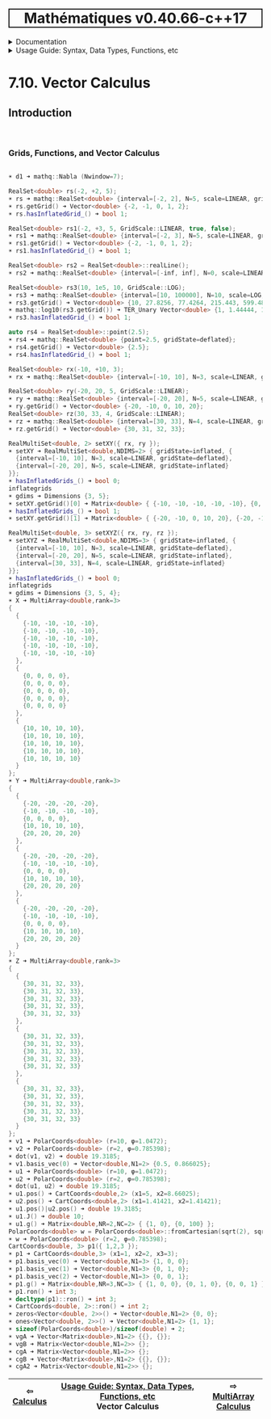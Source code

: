 <h1 style='border: 2px solid; text-align: center'>Mathématiques v0.40.66-c++17</h1>

<details>

<summary>Documentation</summary>

# [Documentation](../../README.md)<br>
1. [License](../../license/README.md)<br>
2. [About](../../about/README.md)<br>
3. [Status, Planned Work & Release Notes](../../status-release/README.md)<br>
4. [Description and Example Usage](../../overview/README.md)<br>
5. [Installation](../../installation/README.md)<br>
6. [Your First Mathématiques Project](../../first-project/README.md)<br>
7. _Usage Guide: Syntax, Data Types, Functions, etc_ <br>
8. [Benchmarks](../../benchmarks/README.md)<br>
9. [Tests](../../test/README.md)<br>
10. [Developer Guide: Modifying and Extending Mathématiques](../../developer-guide/README.md)<br>


</details>



<details>

<summary>Usage Guide: Syntax, Data Types, Functions, etc</summary>

# [7. Usage Guide: Syntax, Data Types, Functions, etc](../README.md)<br>
7.1. [Usage Guide Notation](../notation/README.md)<br>
7.2. [Scalar Types (Real, Imaginary, Complex & Quaternion)](../scalars/README.md)<br>
7.3. [Container Types (Vector, Matrix & MultiArray)](../multiarrays/README.md)<br>
7.4. [Operators](../operators/README.md)<br>
7.5. [Functions](../functions/README.md)<br>
7.6. [Linear Algebra](../linear-algebra/README.md)<br>
7.7. [Indexing, Masks, and Sorting](../indexing-sorting/README.md)<br>
7.8. [Ranges and Grids](../ranges-grids/README.md)<br>
7.9. [Calculus](../calculus/README.md)<br>
7.10. _Vector Calculus_ <br>
7.11. [MultiArray Calculus](../tensor-calculus/README.md)<br>
7.12. [Display of Results](../display/README.md)<br>
7.13. [FILE I/O](../file-io/README.md)<br>
7.14. [Debug Modes](../debug/README.md)<br>


</details>



# 7.10. Vector Calculus



## Introduction



<br>

### Grids, Functions, and Vector Calculus


```C++

☀ d1 ➜ mathq::Nabla (Nwindow=7);

RealSet<double> rs(-2, +2, 5);
☀ rs ➜ mathq::RealSet<double> {interval=[-2, 2], N=5, scale=LINEAR, gridState=deflated};
☀ rs.getGrid() ➜ Vector<double> {-2, -1, 0, 1, 2};
☀ rs.hasInflatedGrid_() ➜ bool 1;

RealSet<double> rs1(-2, +3, 5, GridScale::LINEAR, true, false);
☀ rs1 ➜ mathq::RealSet<double> {interval=[-2, 3], N=5, scale=LINEAR, gridState=deflated};
☀ rs1.getGrid() ➜ Vector<double> {-2, -1, 0, 1, 2};
☀ rs1.hasInflatedGrid_() ➜ bool 1;

RealSet<double> rs2 = RealSet<double>::realLine();
☀ rs2 ➜ mathq::RealSet<double> {interval=[-inf, inf], N=0, scale=LINEAR, gridState=deflated};

RealSet<double> rs3(10, 1e5, 10, GridScale::LOG);
☀ rs3 ➜ mathq::RealSet<double> {interval=[10, 100000], N=10, scale=LOG, gridState=deflated};
☀ rs3.getGrid() ➜ Vector<double> {10, 27.8256, 77.4264, 215.443, 599.484, 1668.1, 4641.59, 12915.5, 35938.1, 100000};
☀ mathq::log10(rs3.getGrid()) ➜ TER_Unary Vector<double> {1, 1.44444, 1.88889, 2.33333, 2.77778, 3.22222, 3.66667, 4.11111, 4.55556, 5};
☀ rs3.hasInflatedGrid_() ➜ bool 1;

auto rs4 = RealSet<double>::point(2.5);
☀ rs4 ➜ mathq::RealSet<double> {point=2.5, gridState=deflated};
☀ rs4.getGrid() ➜ Vector<double> {2.5};
☀ rs4.hasInflatedGrid_() ➜ bool 1;

RealSet<double> rx(-10, +10, 3);
☀ rx ➜ mathq::RealSet<double> {interval=[-10, 10], N=3, scale=LINEAR, gridState=deflated};

RealSet<double> ry(-20, 20, 5, GridScale::LINEAR);
☀ ry ➜ mathq::RealSet<double> {interval=[-20, 20], N=5, scale=LINEAR, gridState=deflated};
☀ ry.getGrid() ➜ Vector<double> {-20, -10, 0, 10, 20};
RealSet<double> rz(30, 33, 4, GridScale::LINEAR);
☀ rz ➜ mathq::RealSet<double> {interval=[30, 33], N=4, scale=LINEAR, gridState=deflated};
☀ rz.getGrid() ➜ Vector<double> {30, 31, 32, 33};

RealMultiSet<double, 2> setXY({ rx, ry });
☀ setXY ➜ RealMultiSet<double,NDIMS=2> { gridState=inflated, {
  {interval=[-10, 10], N=3, scale=LINEAR, gridState=deflated}, 
  {interval=[-20, 20], N=5, scale=LINEAR, gridState=inflated}
}};
☀ hasInflatedGrids_() ➜ bool 0;
inflategrids
☀ gdims ➜ Dimensions {3, 5};
☀ setXY.getGrid()[0] ➜ Matrix<double> { {-10, -10, -10, -10, -10}, {0, 0, 0, 0, 0}, {10, 10, 10, 10, 10} };
☀ hasInflatedGrids_() ➜ bool 1;
☀ setXY.getGrid()[1] ➜ Matrix<double> { {-20, -10, 0, 10, 20}, {-20, -10, 0, 10, 20}, {-20, -10, 0, 10, 20} };

RealMultiSet<double, 3> setXYZ({ rx, ry, rz });
☀ setXYZ ➜ RealMultiSet<double,NDIMS=3> { gridState=inflated, {
  {interval=[-10, 10], N=3, scale=LINEAR, gridState=deflated}, 
  {interval=[-20, 20], N=5, scale=LINEAR, gridState=inflated}, 
  {interval=[30, 33], N=4, scale=LINEAR, gridState=inflated}
}};
☀ hasInflatedGrids_() ➜ bool 0;
inflategrids
☀ gdims ➜ Dimensions {3, 5, 4};
☀ X ➜ MultiArray<double,rank=3> 
{
  {
    {-10, -10, -10, -10},
    {-10, -10, -10, -10},
    {-10, -10, -10, -10},
    {-10, -10, -10, -10},
    {-10, -10, -10, -10}
  },
  {
    {0, 0, 0, 0},
    {0, 0, 0, 0},
    {0, 0, 0, 0},
    {0, 0, 0, 0},
    {0, 0, 0, 0}
  },
  {
    {10, 10, 10, 10},
    {10, 10, 10, 10},
    {10, 10, 10, 10},
    {10, 10, 10, 10},
    {10, 10, 10, 10}
  }
};
☀ Y ➜ MultiArray<double,rank=3> 
{
  {
    {-20, -20, -20, -20},
    {-10, -10, -10, -10},
    {0, 0, 0, 0},
    {10, 10, 10, 10},
    {20, 20, 20, 20}
  },
  {
    {-20, -20, -20, -20},
    {-10, -10, -10, -10},
    {0, 0, 0, 0},
    {10, 10, 10, 10},
    {20, 20, 20, 20}
  },
  {
    {-20, -20, -20, -20},
    {-10, -10, -10, -10},
    {0, 0, 0, 0},
    {10, 10, 10, 10},
    {20, 20, 20, 20}
  }
};
☀ Z ➜ MultiArray<double,rank=3> 
{
  {
    {30, 31, 32, 33},
    {30, 31, 32, 33},
    {30, 31, 32, 33},
    {30, 31, 32, 33},
    {30, 31, 32, 33}
  },
  {
    {30, 31, 32, 33},
    {30, 31, 32, 33},
    {30, 31, 32, 33},
    {30, 31, 32, 33},
    {30, 31, 32, 33}
  },
  {
    {30, 31, 32, 33},
    {30, 31, 32, 33},
    {30, 31, 32, 33},
    {30, 31, 32, 33},
    {30, 31, 32, 33}
  }
};
☀ v1 ➜ PolarCoords<double> (r=10, φ=1.0472);
☀ v2 ➜ PolarCoords<double> (r=2, φ=0.785398);
☀ dot(v1, v2) ➜ double 19.3185;
☀ v1.basis_vec(0) ➜ Vector<double,N1=2> {0.5, 0.866025};
☀ u1 ➜ PolarCoords<double> (r=10, φ=1.0472);
☀ u2 ➜ PolarCoords<double> (r=2, φ=0.785398);
☀ dot(u1, u2) ➜ double 19.3185;
☀ u1.pos() ➜ CartCoords<double,2> (x1=5, x2=8.66025);
☀ u2.pos() ➜ CartCoords<double,2> (x1=1.41421, x2=1.41421);
☀ u1.pos()|u2.pos() ➜ double 19.3185;
☀ u1.J() ➜ double 10;
☀ u1.g() ➜ Matrix<double,NR=2,NC=2> { {1, 0}, {0, 100} };
PolarCoords<double> w = PolarCoords<double>::fromCartesian(sqrt(2), sqrt(2));
☀ w ➜ PolarCoords<double> (r=2, φ=0.785398);
CartCoords<double, 3> p1({ 1,2,3 });
☀ p1 ➜ CartCoords<double,3> (x1=1, x2=2, x3=3);
☀ p1.basis_vec(0) ➜ Vector<double,N1=3> {1, 0, 0};
☀ p1.basis_vec(1) ➜ Vector<double,N1=3> {0, 1, 0};
☀ p1.basis_vec(2) ➜ Vector<double,N1=3> {0, 0, 1};
☀ p1.g() ➜ Matrix<double,NR=3,NC=3> { {1, 0, 0}, {0, 1, 0}, {0, 0, 1} };
☀ p1.ron() ➜ int 3;
☀ decltype(p1)::ron() ➜ int 3;
☀ CartCoords<double, 2>::ron() ➜ int 2;
☀ zeros<Vector<double, 2>>() ➜ Vector<double,N1=2> {0, 0};
☀ ones<Vector<double, 2>>() ➜ Vector<double,N1=2> {1, 1};
☀ sizeof(PolarCoords<double>)/sizeof(double) ➜ 2;
☀ vgA ➜ Vector<Matrix<double>,N1=2> {{}, {}};
☀ vgB ➜ Matrix<Vector<double,N1=2>> {};
☀ cgA ➜ Matrix<Vector<double,N1=2>> {};
☀ cgB ➜ Vector<Matrix<double>,N1=2> {{}, {}};
☀ cgA2 ➜ Matrix<Vector<double,N1=2>> {};
```


| ⇦ <br />[Calculus](../calculus/README.md)  | [Usage Guide: Syntax, Data Types, Functions, etc](../README.md)<br />Vector Calculus<br /><img width=1000/> | ⇨ <br />[MultiArray Calculus](../tensor-calculus/README.md)   |
| ------------ | :-------------------------------: | ------------ |

